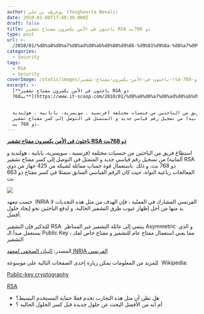 ```yaml
---
author: يوغرطة بن علي (Youghourta Benali)
date: 2010-01-08T17:48:39.000Z
draft: false
title: باحثون في الأمن يكسرون مفتاح تشفير RSA ذو 768بت
type: post
url: >-
  /2010/01/%d8%a8%d8%a7%d8%ad%d8%ab%d9%88%d9%86-%d9%81%d9%8a-%d8%a7%d9%84%d8%a3%d9%85%d9%86-%d9%8a%d9%83%d8%b3%d8%b1%d9%88%d9%86-%d9%85%d9%81%d8%aa%d8%a7%d8%ad-%d8%aa%d8%b4%d9%81%d9%8a%d8%b1-rsa-%d8%b0%d9%88-768/
categories:
  - Security
tags:
  - RSA
  - Security
coverImage: /static/images/باحثون-في-الأمن-يكسرون-مفتاح-تشفير-rsa-ذو-768/key.jpg
excerpt: >-
  [**باحثون في الأمن يكسرون مفتاح تشفير RSA ذو
  768بت**](https://www.it-scoop.com/2010/01/%d8%a8%d8%a7%d8%ad%d8%ab%d9%88%d9%86-%d9%81%d9%8a-%d8%a7%d9%84%d8%a3%d9%85%d9%86-%d9%8a%d9%83%d8%b3%d8%b1%d9%88%d9%86-%d9%85%d9%81%d8%aa%d8%a7%d8%ad-%d8%aa%d8%b4%d9%81%d9%8a%d8%b1-rsa-%d8%b0%d9%88-768/)


  استطاع فريق من الباحثين من جنسيات مختلفة (فرنسية ، سويسرية، يابانية ، هولندية
  و ألمانية) من تسجيل رقم قياسي جديد و المتمثل في التوصل إلى كسر مفتاح تشفير RSA
  ذو 768 بت،
---
```

[**باحثون في الأمن يكسرون مفتاح تشفير RSA ذو 768بت**](https://www.it-scoop.com/2010/01/%d8%a8%d8%a7%d8%ad%d8%ab%d9%88%d9%86-%d9%81%d9%8a-%d8%a7%d9%84%d8%a3%d9%85%d9%86-%d9%8a%d9%83%d8%b3%d8%b1%d9%88%d9%86-%d9%85%d9%81%d8%aa%d8%a7%d8%ad-%d8%aa%d8%b4%d9%81%d9%8a%d8%b1-rsa-%d8%b0%d9%88-768/)

استطاع فريق من الباحثين من جنسيات مختلفة (فرنسية ، سويسرية، يابانية ، هولندية و ألمانية) من تسجيل رقم قياسي جديد و المتمثل في التوصل إلى كسر مفتاح تشفير RSA ذو 768 بت، و ذلك  باستعمال قوة حساب مماثلة لشبكة من 425 جهاز من ذوي المعالجات رباعية النواة، حيث كان الرقم القياسي السابق متمثلا في كسر مفتاح ذو 663 بت

![](/static/images/باحثون-في-الأمن-يكسرون-مفتاح-تشفير-rsa-ذو-768/key.jpg)

حسب معهد  INRIA الفرنسي المشارك في العملية ، فإن الهدف من مثل هذه التحديات لا بد منها من أجل إظهار عيوب طرق التشفير الحالية، و لدفع الباحثين نحو إيجاد حلول أفضل.

للتذكير فإن التشفير RSA  ينتمي إلى عائلة التشفير غير المتناظر Asymmetric  و الذي يستعمل مبدأ الـ Public Key ، مما يعني استعمال مفتاح عام للتشفير و مفتاح خاص لفك التشفير

المصدر: [البيان الصحفي لمعهد INRIA الفرنسي](http://www.inria.fr/actualites/espace-presse/cp/pre210.fr.html)

للمزيد من المعلومات يمكن زيارة إحدى الصفحات التالية على موسوعة  Wikipedia:

[Public-key cryptography](http://en.wikipedia.org/wiki/Public-key_cryptography)

[RSA](http://en.wikipedia.org/wiki/RSA)

-   هل تظن أن مثل هذه التجارب تخدم فعلا حماية المستخدم البسيط؟
-   أم أنه من الأفضل البحث عن حلول جديدة قبل كسر الحلول الحالية ؟
